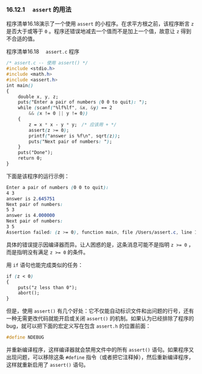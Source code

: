 ### 16.12.1　 `assert` 的用法

程序清单16.18演示了一个使用 `assert` 的小程序。在求平方根之前，该程序断言 `z` 是否大于或等于 `0` 。程序还错误地减去一个值而不是加上一个值，故意让 `z` 得到不合适的值。

程序清单16.18　 `assert.c` 程序

```css
/* assert.c -- 使用 assert() */
#include <stdio.h>
#include <math.h>
#include <assert.h>
int main()
{
　　 double x, y, z;
　　 puts("Enter a pair of numbers (0 0 to quit): ");
　　 while (scanf("%lf%lf", &x, &y) == 2
　　　　　&& (x != 0 || y != 0))
　　 {
　　　　　z = x * x - y * y;　/* 应该用 + */
　　　　　assert(z >= 0);
　　　　　printf("answer is %f\n", sqrt(z));
　　　　　puts("Next pair of numbers: ");
　　 }
　　 puts("Done");
　　 return 0;
}
```

下面是该程序的运行示例：

```css
Enter a pair of numbers (0 0 to quit):
4 3
answer is 2.645751
Next pair of numbers:
5 3
answer is 4.000000
Next pair of numbers:
3 5
Assertion failed: (z >= 0), function main, file /Users/assert.c, line 14.

```

具体的错误提示因编译器而异。让人困惑的是，这条消息可能不是指明 `z >= 0` ，而是指明没有满足 `z >= 0` 的条件。

用 `if` 语句也能完成类似的任务：

```css
if (z < 0)
{
　　 puts("z less than 0");
　　 abort();
}
```

但是，使用 `assert()` 有几个好处：它不仅能自动标识文件和出问题的行号，还有一种无需更改代码就能开启或关闭 `assert()` 的机制。如果认为已经排除了程序的bug，就可以把下面的宏定义写在包含 `assert.h` 的位置前面：

```css
#define NDEBUG
```

并重新编译程序，这样编译器就会禁用文件中的所有 `assert()` 语句。如果程序又出现问题，可以移除这条 `#define` 指令（或者把它注释掉），然后重新编译程序，这样就重新启用了 `assert()` 语句。

